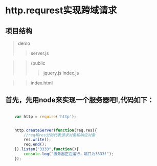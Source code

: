 # http.requrest实现跨域请求

## 项目结构


> demo
>> server.js

>> /public
>>> jquery.js
>>> index.js

>> index.html 

## 首先，先用node来实现一个服务器吧!,代码如下：

``` javascript

	var http = require('http');


	http.createServer(function(req,res){
		//req和res分别代表请求对象和响应对象
		res.write();
		req.end();
	}).listen("3333",function(){
		console.log("服务器正在运行，端口为3333!");
	});


```
